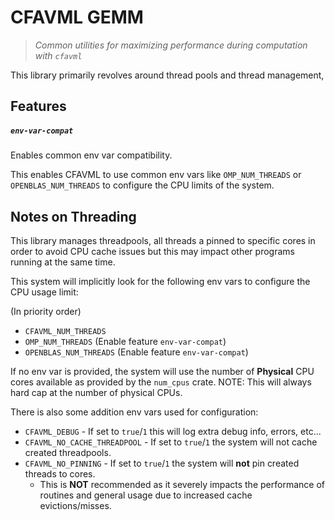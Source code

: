 # CFAVML GEMM

> _Common utilities for maximizing performance during computation with `cfavml`_

This library primarily revolves around thread pools and thread management, 

## Features

##### `env-var-compat`
Enables common env var compatibility.

This enables CFAVML to use common env vars like `OMP_NUM_THREADS` or `OPENBLAS_NUM_THREADS`
to configure the CPU limits of the system.

## Notes on Threading

This library manages threadpools, all threads a pinned to specific cores
in order to avoid CPU cache issues but this may impact other programs running at the same time.

This system will implicitly look for the following env vars to configure the CPU usage limit:

(In priority order)

- `CFAVML_NUM_THREADS`
- `OMP_NUM_THREADS`  (Enable feature `env-var-compat`)
- `OPENBLAS_NUM_THREADS`  (Enable feature `env-var-compat`)

If no env var is provided, the system will use the number of **Physical** CPU cores available
as provided by the `num_cpus` crate. NOTE: This will always hard cap at the number of physical CPUs.

There is also some addition env vars used for configuration:

- `CFAVML_DEBUG` - If set to `true`/`1` this will log extra debug info, errors, etc... 
- `CFAVML_NO_CACHE_THREADPOOL` - If set to `true`/`1` the system will not cache created threadpools.
- `CFAVML_NO_PINNING` - If set to `true`/`1` the system will **not** pin created threads to cores.
  * This is **NOT** recommended as it severely impacts the performance of routines and general
    usage due to increased cache evictions/misses.